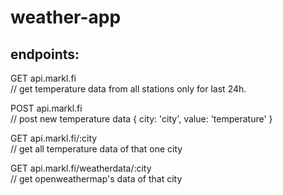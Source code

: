 # weather-app

## endpoints:

GET  api.markl.fi                               
// get temperature data from all stations only for last 24h.

POST api.markl.fi                               
// post new temperature data { city: 'city', value: 'temperature' }

GET  api.markl.fi/:city                         
// get all temperature data of that one city

GET  api.markl.fi/weatherdata/:city             
// get openweathermap's data of that city
